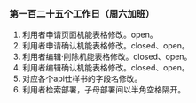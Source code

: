 ### 第一百二十五个工作日（周六加班）
1. 利用者申请页面机能表格修改。open。
2. 利用者申请确认机能表格修改。closed、open。
3. 利用者编辑·削除机能表格修改。closed、open。
4. 利用者编辑确认机能表格修改。closed、open。
5. 对应各个api仕样书的字段名修改。
6. 利用者检索部署，子母部署间以半角空格隔开。
<!-- 晚上十点四十 -->